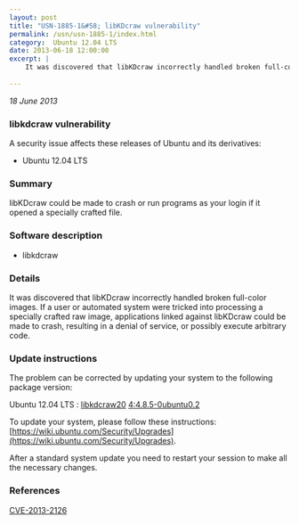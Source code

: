 ```yaml
---
layout: post
title: "USN-1885-1&#58; libKDcraw vulnerability"
permalink: /usn/usn-1885-1/index.html
category:  Ubuntu 12.04 LTS
date: 2013-06-18 12:00:00
excerpt: |
    It was discovered that libKDcraw incorrectly handled broken full-color images. If a user or automated system were tricked into processing a specially crafted raw image, applications linked against libKDcraw could be made to crash, resulting in a denial of service, or possibly execute arbitrary code. 
    
--- 
```

 
 

*18 June 2013*

### libkdcraw vulnerability

A security issue affects these releases of Ubuntu and its derivatives:

* Ubuntu 12.04 LTS

### Summary

libKDcraw could be made to crash or run programs as your login if it opened a specially crafted file.

### Software description

* libkdcraw 

### Details

It was discovered that libKDcraw incorrectly handled broken full-color images. If a user or automated system were tricked into processing a specially crafted raw image, applications linked against libKDcraw could be made to crash, resulting in a denial of service, or possibly execute arbitrary code. 

### Update instructions

The problem can be corrected by updating your system to the following package version:

Ubuntu 12.04 LTS
 : [libkdcraw20](https://launchpad.net/ubuntu/+source/libkdcraw) <span> [4:4.8.5-0ubuntu0.2](https://launchpad.net/ubuntu/+source/libkdcraw/4:4.8.5-0ubuntu0.2) </span> 

To update your system, please follow these instructions: [https://wiki.ubuntu.com/Security/Upgrades](https://wiki.ubuntu.com/Security/Upgrades).

After a standard system update you need to restart your session to make all the necessary changes. 

### References

 
 [CVE-2013-2126](http://people.ubuntu.com/~ubuntu-security/cve/CVE-2013-2126)
 

